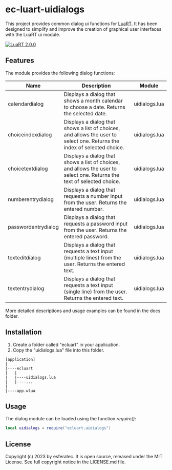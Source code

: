 # ec-luart-uidialogs

This project provides common dialog ui functions for [LuaRT](https://www.luart.org/).
It has been designed to simplify and improve the creation of graphical user interfaces with the LuaRT ui module.

[![LuaRT 2.0.0](https://badgen.net/badge/LuaRT/2.0.0/blue)](https://github.com/samyeyo/LuaRT)

## Features

The module provides the following dialog functions:

| Name | Description | Module |
| --- | --- | --- |
| calendardialog | Displays a dialog that shows a month calendar to choose a date. Returns the selected date. | uidialogs.lua
| choiceindexdialog | Displays a dialog that shows a list of choices, and allows the user to select one. Returns the index of selected choice. | uidialogs.lua
| choicetextdialog | Displays a dialog that shows a list of choices, and allows the user to select one. Returns the text of selected choice. | uidialogs.lua
| numberentrydialog | Displays a dialog that requests a number input from the user. Returns the entered number. | uidialogs.lua
| passwordentrydialog | Displays a dialog that requests a password input from the user. Returns the entered password. | uidialogs.lua
| texteditdialog | Displays a dialog that requests a text input (multiple lines) from the user. Returns the entered text. | uidialogs.lua
| textentrydialog | Displays a dialog that requests a text input (single line) from the user. Returns the entered text. | uidialogs.lua

More detailed descriptions and usage examples can be found in the docs folder.

## Installation

1. Create a folder called "ecluart" in your application.
2. Copy the "uidialogs.lua" file into this folder.

```text
[application]
|
|----ecluart
|   |
|   |----uidialogs.lua
|   |----...
|
|----app.wlua
```

## Usage

The dialog module can be loaded using the function *require()*:

```lua
local uidialogs = require("ecluart.uidialogs") 
```

## License

Copyright (c) 2023 by esferatec.
It is open source, released under the MIT License.
See full copyright notice in the LICENSE.md file.
